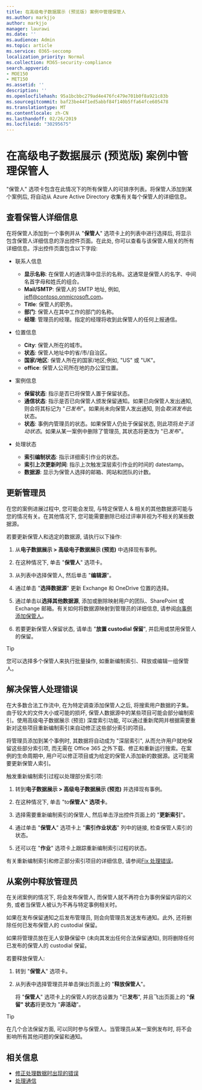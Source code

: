 ```yaml
---
title: 在高级电子数据展示 (预览版) 案例中管理保管人
ms.author: markjjo
author: markjjo
manager: laurawi
ms.date: ''
ms.audience: Admin
ms.topic: article
ms.service: O365-seccomp
localization_priority: Normal
ms.collection: M365-security-compliance
search.appverid:
- MOE150
- MET150
ms.assetid: ''
description: ''
ms.openlocfilehash: 95a1bcbbc279ad4e476fc479e701b0f8a921c83b
ms.sourcegitcommit: baf23be44f1ed5abbf84f140b5ffa64fce605478
ms.translationtype: MT
ms.contentlocale: zh-CN
ms.lasthandoff: 02/26/2019
ms.locfileid: "30295675"
---
```

# <a name="manage-custodians-in-an-advanced-ediscovery-preview-case"></a>在高级电子数据展示 (预览版) 案例中管理保管人

"保管人" 选项卡包含在此情况下的所有保管人的可排序列表。将保管人添加到某个案例后, 将自动从 Azure Active Directory 收集有关每个保管人的详细信息。

## <a name="viewing-custodian-details"></a>查看保管人详细信息

在将保管人添加到一个事例并从 "**保管人**" 选项卡上的列表中进行选择后, 将显示包含保管人详细信息的浮出控件页面。在此处, 你可以查看与该保管人相关的所有详细信息。浮出控件页面包含以下字段:

- 联系人信息

  - **显示名称**: 在保管人的通讯簿中显示的名称。这通常是保管人的名字、中间名首字母和姓氏的组合。
  - **Mail/SMTP**: 保管人的 SMTP 地址, 例如, jeff@contoso.onmicrosoft.com。  
  - **Title**: 保管人的职务。
  - **部门**: 保管人在其中工作的部门的名称。
  - **经理**: 管理员的经理。指定的经理将收到此保管人的任何上报通信。
  
- 位置信息

  - **City**: 保管人所在的城市。
  - **状态**: 保管人地址中的省/市/自治区。
  - **国家/地区**: 保管人所在的国家/地区;例如, "US" 或 "UK"。
  - **office**: 保管人公司所在地的办公室位置。

- 案例信息

  - **保留状态**: 指示是否已将保管人置于保留状态。 
  - **通信状态**: 指示是否已向保管人颁发保留通知。如果已向保管人发出通知, 则会将其标记为 "*已发布*"。如果尚未向保管人发出通知, 则会*取消发布*此状态。 
  - **状态**: 事例内管理员的状态。如果保管人仍处于保留状态, 则此项将*处于活动状态*。如果从某一案例中删除了管理员, 其状态将更改为 "已*发布*"。 

- 处理状态

  - **索引编制状态**: 指示详细索引作业的状态。  
  - **索引上次更新时间**: 指示上次触发深层索引作业的时间的 datestamp。
  - **数据源**: 显示为保管人选择的邮箱、网站和团队的计数。

## <a name="updating-a-custodian"></a>更新管理员

在您的案例进展过程中, 您可能会发现, 与特定保管人 & 相关的其他数据源可能与您的情况有关。在其他情况下, 您可能需要删除已经过评审并视为不相关的某些数据源。

若要更新保管人和选定的数据源, 请执行以下操作:

1. 从**电子数据展示 > 高级电子数据展示 (预览)** 中选择现有事例。
  
2. 在这种情况下, 单击 "**保管人**" 选项卡。
  
3. 从列表中选择保管人, 然后单击 "**编辑源**"。
  
4. 通过单击 "**选择数据源**" 更新 Exchange 和 OneDrive 位置的选择。
  
5. 通过单击以**选择其他数据源**, 添加或删除映射用户的团队、SharePoint 或 Exchange 邮箱。有关如何将数据源映射到管理员的详细信息, 请参阅[向事例添加保管人](add-custodians-to-case.md)。
  
6. 若要更新保管人保留状态, 请单击 "**放置 custodial 保留**", 并启用或禁用保管人的保留。

> [!TIP]
> 您可以选择多个保管人来执行批量操作, 如重新编制索引、释放或编辑一组保管人。

## <a name="resolving-custodian-processing-errors"></a>解决保管人处理错误

在大多数合法工作流中, 在为特定调查添加保管人之后, 将搜索用户数据的子集。由于较大的文件大小或可能的损坏, 保管人数据源中的某些项目可能会部分编制索引。使用高级电子数据展示 (预览) 深度索引功能, 可以通过重新爬网并根据需要重新对这些项目重新编制索引来自动修正这些部分索引的项目。 

将管理员添加到某个事例时, 其数据将自动成为 "深层索引", 从而允许用户就地保留这些部分索引项, 而无需在 Office 365 之外下载、修正和重新运行搜索。在案例的生命周期中, 用户可以修正项目或为给定的保管人添加新的数据源。这可能需要更新保管人索引。 

触发重新编制索引过程以处理部分索引项:

1. 转到**电子数据展示 > 高级电子数据展示 (预览)** 并选择现有事例。

2. 在这种情况下, 单击 "to**保管人" 选项卡**。 

3. 选择需要重新编制索引的保管人, 然后单击浮出控件页面上的 "**更新索引**"。

4. 通过单击 "**保管人**" 选项卡上 "**索引作业状态**" 列中的链接, 检查保管人索引的状态。  

5. 还可以在 "**作业**" 选项卡上跟踪重新编制索引过程的状态。

有关重新编制索引和修正部分索引项目的详细信息, 请参阅[Fix 处理错误](processing-data-for-case.md)。

## <a name="releasing-a-custodian-from-a-case"></a>从案例中释放管理员

在关闭案例的情况下, 将会发布保管人, 而保管人就不再符合为事例保留内容的义务, 或者当保管人被认为不再与特定事例相关时。 

如果在发布保留通知之后发布管理员, 则会向管理员发送发布通知。此外, 还将删除任何已发布保管人的 custodial 保留。

如果将管理员放在无人安静保留中 (未向其发出任何合法保留通知), 则将删除任何已发布的保管人的 custodial 保留。  

若要释放保管人: 

1.  转到 "**保管人**" 选项卡。

2.  从列表中选择管理员并单击弹出页面上的 "**释放保管人**"。

    将 "**保管人**" 选项卡上的保管人的状态设置为 "已**发布**", 并且飞出页面上的 "**保留" 状态**将更改为 "**非活动**"。 

> [!TIP]
> 在几个合法保留方面, 可以同时参与保管人。当管理员从某一案例发布时, 将不会影响所有其他问题的保留和通知。

## <a name="related-information"></a>相关信息

 - [修正处理数据时出现的错误](error-remediation.md) 
- [处理通信](managing-custodian-communications.md)
